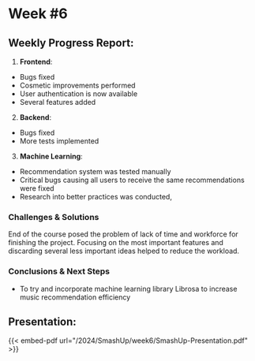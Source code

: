 # **Week #6**

## **Weekly Progress Report**:

1. **Frontend**:
- Bugs fixed
- Cosmetic improvements performed
- User authentication is now available
- Several features added
2. **Backend**:
- Bugs fixed
- More tests implemented
3. **Machine Learning**:
- Recommendation system was tested manually
- Critical bugs causing all users to receive the same recommendations were fixed
- Research into better practices was conducted,

### **Challenges & Solutions**

End of the course posed the problem of lack of time and workforce for finishing the project. Focusing on the most important features and discarding several less important ideas helped to reduce the workload.

### **Conclusions & Next Steps**

- To try and incorporate machine learning library Librosa to increase music recommendation efficiency

## **Presentation**:

{{< embed-pdf url="/2024/SmashUp/week6/SmashUp-Presentation.pdf" >}}
